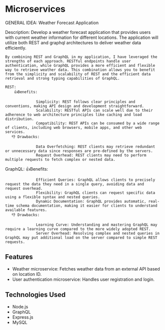 # Microservices

GENERAL IDEA: Weather Forecast Application

Description: Develop a weather forecast application that provides users with current weather information for different locations. The application will utilize both REST and graphql architectures to deliver weather data efficiently.

    By combining REST and GraphQL in my application, I have leveraged the strengths of each approach. RESTful endpoints handle user authentication, while GraphQL provides a more efficient and flexible way to retrieve weather data. This combination allows you to benefit from the simplicity and scalability of REST and the efficient data retrieval and strong typing capabilities of GraphQL.
    
    REST:
        👍Benefits:

                  Simplicity: REST follows clear principles and conventions, making API design and development straightforward.
                  Scalability: RESTful APIs can scale well due to their adherence to web architecture principles like caching and load distribution.
                  Compatibility: REST APIs can be consumed by a wide range of clients, including web browsers, mobile apps, and other web services.
       👎 Drawbacks:

                  Data Overfetching: REST clients may retrieve redundant or unnecessary data since responses are pre-defined by the servers.
                  Request Overhead: REST clients may need to perform multiple requests to fetch complex or nested data.
   GraphQL:
        👍Benefits:

                  Efficient Queries: GraphQL allows clients to precisely request the data they need in a single query, avoiding data and request overhead.
                  Flexibility: GraphQL clients can request specific data using a flexible syntax and nested queries.
                  Dynamic Documentation: GraphQL provides automatic, real-time schema documentation, making it easier for clients to understand available features.
       👎 Drawbacks:

                  Learning Curve: Understanding and mastering GraphQL may require a learning curve compared to the more widely adopted REST.
                  Server Overhead: Resolving complex and nested queries in GraphQL may put additional load on the server compared to simple REST requests.


## Features

- Weather microservice: Fetches weather data from an external API based on location ID.
- User authentication microservice: Handles user registration and login.

## Technologies Used

- Node.js
- GraphQL
- Express.js
- MySQL


